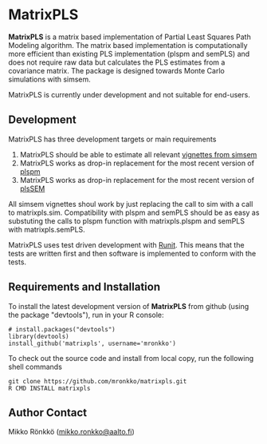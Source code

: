 MatrixPLS
============================

   **MatrixPLS** is a matrix based implementation of Partial Least Squares Path Modeling
   algorithm. The matrix based implementation is computationally more efficient than 
   existing PLS implementation (plspm and semPLS) and does not require raw data but
   calculates the PLS estimates from a covariance matrix. The package is designed 
   towards Monte Carlo simulations with simsem.
   
   MatrixPLS is currently under development and not suitable for end-users.
   
## Development

MatrixPLS has three development targets or main requirements

1. MatrixPLS should be able to estimate all relevant [vignettes from simsem](https://github.com/simsem/simsem/wiki/Vignette)
2. MatrixPLS works as drop-in replacement for the most recent version of [plspm](http://cran.r-project.org/web/packages/plspm/)
3. MatrixPLS works as drop-in replacement for the most recent version of [plsSEM](http://cran.r-project.org/web/packages/semPLS/)

All simsem vignettes shoul work by just replacing the call to sim with a call to matrixpls.sim. Compatibility with plspm and semPLS should be as easy as substuting the calls to plspm function with matrixpls.plspm and semPLS with matrixpls.semPLS.

MatrixPLS uses test driven development with [Runit](http://cran.r-project.org/web/packages/RUnit/). This means that the tests are written first and then software is implemented to conform with the tests.

## Requirements and Installation

To install the latest development version of **MatrixPLS** from github (using the package "devtools"), run in your R console:
```
# install.packages("devtools") 
library(devtools)
install_github('matrixpls', username='mronkko')
```

To check out the source code and install from local copy, run the following shell commands

```
git clone https://github.com/mronkko/matrixpls.git
R CMD INSTALL matrixpls
```

Author Contact
--------------
Mikko Rönkkö (mikko.ronkko@aalto.fi)
